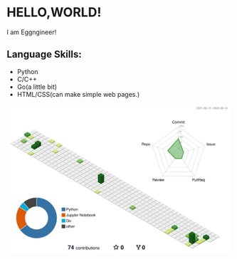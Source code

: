 # HELLO,WORLD!

I am Eggngineer! 

## Language Skills:
* Python
* C/C++
* Go(a little bit)
* HTML/CSS(can make simple web pages.)

![](./profile-3d-contrib/profile-green-animate.svg)
